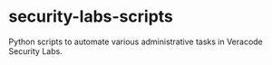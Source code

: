 # security-labs-scripts
Python scripts to automate various administrative tasks in Veracode Security Labs.
